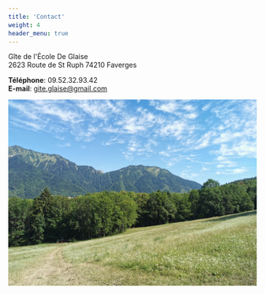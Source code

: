 ```yaml
---
title: 'Contact'
weight: 4
header_menu: true
---
```


Gîte de l'École De Glaise<br>
2623 Route de St Ruph 74210 Faverges

<strong>Téléphone</strong>: 09.52.32.93.42<br>
<strong>E-mail</strong>:  [gite.glaise@gmail.com](mailto:gite.glaise@gmail.com)

![Mountaiiins](images/mountains-1.jpg)
